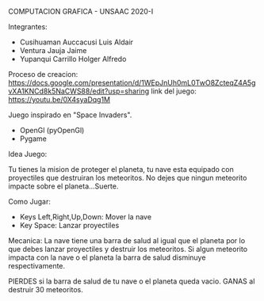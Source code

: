 COMPUTACION GRAFICA - UNSAAC
2020-I

Integrantes:
- Cusihuaman Auccacusi Luis Aldair
- Ventura Jauja Jaime
- Yupanqui Carrillo Holger Alfredo

Proceso de creacion: https://docs.google.com/presentation/d/1WEpJnUh0mL0TwO8ZcteqZ4A5gvXA1KNCd8k5NaCWS88/edit?usp=sharing
link del juego: https://youtu.be/0X4syaDqg1M

Juego inspirado en "Space Invaders".

- OpenGl (pyOpenGl)
- Pygame

Idea Juego:

Tu tienes la mision de proteger el planeta, tu nave esta equipado con proyectiles
que destruiran los meteoritos. No dejes que ningun meteorito impacte sobre el planeta...Suerte.


Como Jugar:
- Keys Left,Right,Up,Down: Mover la nave
- Key Space: Lanzar proyectiles

Mecanica:
La nave tiene una barra de salud al igual que el planeta por lo que debes lanzar proyectiles 
y destruir los meteoritos.
Si algun meteorito impacta con la nave o el planeta la barra de salud disminuye respectivamente.

PIERDES si la barra de salud de tu nave o el planeta queda vacio.
GANAS al destruir 30 meteoritos.
